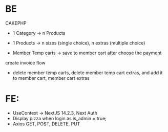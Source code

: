 # BE 
CAKEPHP
- 1 Category -> n Products
- 1 Products -> n sizes (single choice), n extras (multiple choice)


- Member Temp carts -> save to member cart after choose the payment

create invoice flow
- delete member temp carts, delete member temp cart extras, and add it to member cart, member cart extras

# FE:
- UseContext -> NextJS 14.2.3, Next Auth
- Display pizza when login as is_admin = true;
- Axios GET, POST, DELETE, PUT



